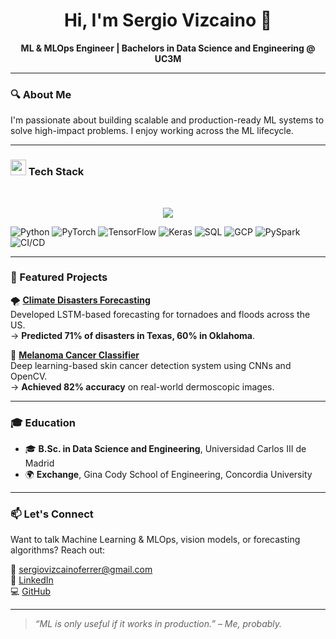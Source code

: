 <h1 align="center">Hi, I'm Sergio Vizcaino 👋</h1>
<p align="center">
  <strong>ML & MLOps Engineer | Bachelors in Data Science and Engineering @ UC3M</strong><br/>
</p>

---

### 🔍 About Me

I'm passionate about building scalable and production-ready ML systems to solve high-impact problems. I enjoy working across the ML lifecycle.

---

### <img src="https://media2.giphy.com/media/QssGEmpkyEOhBCb7e1/giphy.gif?cid=ecf05e47a0n3gi1bfqntqmob8g9aid1oyj2wr3ds3mg700bl&rid=giphy.gif" width ="25"><b> Tech Stack</b>
<br>
<!--tech stack icons-->
<p align="center">
  <a href="https://skillicons.dev">
    <img src="https://skillicons.dev/icons?i=py,sql,git,github,jupyter,keras,pytorch,tensorflow,opencv,r,vscode,linux,docker,gcp,jenkins,bigquery&perline=10" />
  </a>
</p>

![Python](https://img.shields.io/badge/Python-3776AB?style=flat&logo=python&logoColor=white)
![PyTorch](https://img.shields.io/badge/PyTorch-EE4C2C?style=flat&logo=pytorch&logoColor=white)
![TensorFlow](https://img.shields.io/badge/TensorFlow-FF6F00?style=flat&logo=tensorflow&logoColor=white)
![Keras](https://img.shields.io/badge/Keras-D00000?style=flat&logo=keras&logoColor=white)
![SQL](https://img.shields.io/badge/SQL-336791?style=flat&logo=postgresql&logoColor=white)
![GCP](https://img.shields.io/badge/Google%20Cloud-4285F4?style=flat&logo=google-cloud&logoColor=white)
![PySpark](https://img.shields.io/badge/PySpark-E25A1C?style=flat&logo=apachespark&logoColor=white)
![CI/CD](https://img.shields.io/badge/CI/CD-blue?style=flat&logo=githubactions&logoColor=white)

---
### 🚀 Featured Projects

🌪 **[Climate Disasters Forecasting](https://github.com/eSVeeF/-Climate-Disasters-Forecasting-Southern-USA-)**  
Developed LSTM-based forecasting for tornadoes and floods across the US.  
→ **Predicted 71% of disasters in Texas, 60% in Oklahoma**.

🔬 **[Melanoma Cancer Classifier](https://github.com/eSVeeF/MelanomaClassifier)**  
Deep learning-based skin cancer detection system using CNNs and OpenCV.  
→ **Achieved 82% accuracy** on real-world dermoscopic images.

---

### 🎓 Education

- 🎓 **B.Sc. in Data Science and Engineering**, Universidad Carlos III de Madrid
- 🌍 **Exchange**, Gina Cody School of Engineering, Concordia University

---

### 📫 Let's Connect

Want to talk Machine Learning & MLOps, vision models, or forecasting algorithms? Reach out:

📧 sergiovizcainoferrer@gmail.com  
🔗 [LinkedIn](https://www.linkedin.com/in/sergio-vizcaino-ferrer/)  
💻 [GitHub](https://github.com/eSVeeF)

---

> _“ML is only useful if it works in production.” – Me, probably._
